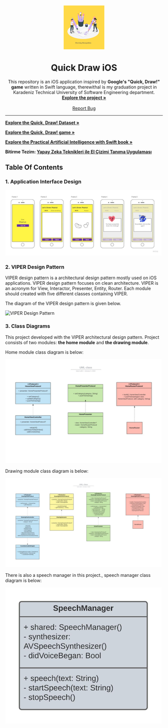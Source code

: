 <!-- PROJECT LOGO -->
<p align="center">
  <a href="https://github.com/betulcalik/quick-draw-ios">
    <img src="https://github.com/betulcalik/quick-draw-ios/blob/main/images/logo.png" alt="Logo" width="130" height="140">
  </a>

  <h1 align="center"> Quick Draw iOS </h1>

  <p align="center">
    This repository is an iOS application inspired by <strong>Google's "Quick, Draw!" game</strong> written in Swift language, therewithal is my graduation project in Karadeniz Technical University of Software Engineering department.
    <br />
    <a href="https://github.com/betulcalik/quick-draw-ios/tree/main/quick-draw-ios"><strong>Explore the project »</strong></a>
    <br />
    <br />
    <a href="https://github.com/betulcalik/quick-draw-ios/issues">Report Bug</a>
  </p>
</p>

---
<!-- Article and code links -->

<a href="https://quickdraw.withgoogle.com/data"><strong>Explore the Quick, Draw! Dataset »</strong></a>

<a href="https://quickdraw.withgoogle.com/"><strong>Explore the Quick, Draw! game »</strong></a>

<a href="https://aiwithswift.com/book/"><strong>Explore the Practical Artificial Intelligence with Swift book »</strong></a>

<!-- Turkish article -->
<p><strong>Bitirme Tezim:
<a href="https://github.com/betulcalik/KNN-MPSO/blob/main/reports/BetulCalik-Tez.pdf">Yapay Zeka Teknikleri ile El Çizimi Tanıma Uygulaması</a></strong></p>

<!-- Table Of Contents -->

## Table Of Contents

### 1. Application Interface Design

<img src="https://github.com/betulcalik/quick-draw-ios/blob/main/images/Interface-Design.jpg" alt="Interface Design" width="500">

### 2. VIPER Design Pattern

VIPER design pattern is a architectural design pattern mostly used on iOS applications. VIPER design pattern focuses on clean architecture. VIPER is an acronym for View, Interactor, Presenter, Entity, Router. Each module should created with five different classes containing VIPER.

The diagram of the VIPER design pattern is given below.

<img src="https://koenig-media.raywenderlich.com/uploads/2020/02/viper.png" alt="VIPER Design Pattern" width="500">

### 3. Class Diagrams

This project developed with the VIPER architectural design pattern. Project consists of two modules: <strong>the home module</strong> and <strong>the drawing module</strong>.

Home module class diagram is below:

<img src="https://github.com/betulcalik/quick-draw-ios/blob/main/images/Home-Class-Diagram.jpg" alt="Home Module Class Diagram" width="500">

Drawing module class diagram is below:

<img src="https://github.com/betulcalik/quick-draw-ios/blob/main/images/Drawing-Class-Diagram.jpg" alt="Drawing Module Class Diagram" width="500">

There is also a speech manager in this project., speech manager class diagram is below:

<img src="https://github.com/betulcalik/quick-draw-ios/blob/main/images/Speech-Manager.jpg" alt="Speech Manager" width="500">
